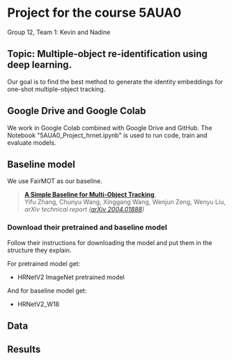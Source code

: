 # Project for the course 5AUA0
Group 12, Team 1: Kevin and Nadine

## Topic: Multiple-object re-identification using deep learning.
Our goal is to find the best method to generate the identity embeddings for one-shot multiple-object tracking.

## Google Drive and Google Colab
We work in Google Colab combined with Google Drive and GitHub. The Notebook "5AUA0_Project_hrnet.ipynb" is used to run code, train and evaluate models.

## Baseline model
We use FairMOT as our baseline.
> [**A Simple Baseline for Multi-Object Tracking**](http://arxiv.org/abs/2004.01888),            
> Yifu Zhang, Chunyu Wang, Xinggang Wang, Wenjun Zeng, Wenyu Liu,        
> *arXiv technical report ([arXiv 2004.01888](http://arxiv.org/abs/2004.01888))*

### Download their pretrained and baseline model
Follow their instructions for downloading the model and put them in the structure they explain.

For pretrained model get:
- HRNetV2 ImageNet pretrained model

And for baseline model get:
- HRNetV2_W18

## Data


## Results
